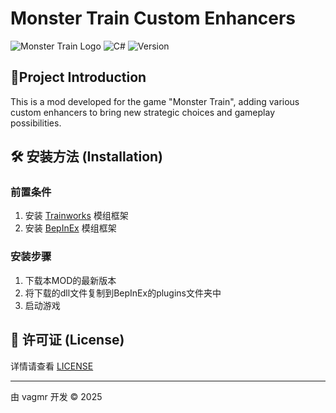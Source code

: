 # Monster Train Custom Enhancers

![Monster Train Logo](https://img.shields.io/badge/Monster%20Train-Mod-orange)
![C#](https://img.shields.io/badge/Language-C%23-blue)
![Version](https://img.shields.io/badge/Version-0.0.1-green)

## 📝Project Introduction

This is a mod developed for the game "Monster Train", adding various custom enhancers to bring new strategic choices and gameplay possibilities.


## 🛠️ 安装方法 (Installation)


### 前置条件
   1. 安装 [Trainworks](https://github.com/KittenAqua/TrainworksModdingTools) 模组框架
   2. 安装 [BepInEx](https://github.com/BepInEx/BepInEx) 模组框架

### 安装步骤
   1. 下载本MOD的最新版本
   2. 将下载的dll文件复制到BepInEx的plugins文件夹中
   3. 启动游戏



## 📄 许可证 (License)

详情请查看 [LICENSE](LICENSE)

---

由 vagmr 开发 © 2025
